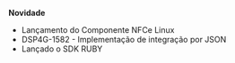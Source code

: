 **Novidade**
- Lançamento do Componente NFCe Linux
- DSP4G-1582 - Implementação de integração por JSON
- Lançado o SDK RUBY



